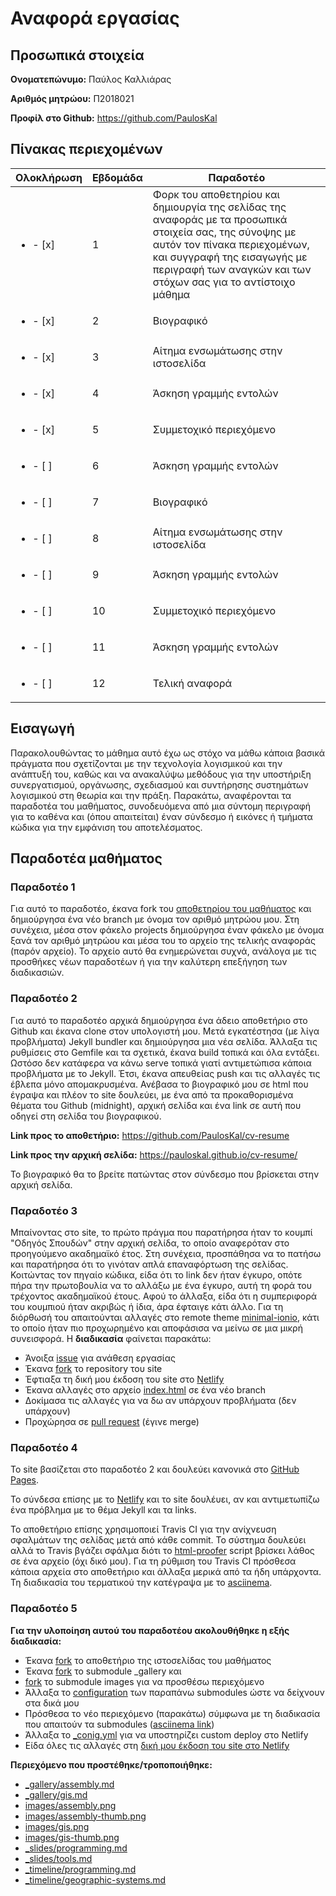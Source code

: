 # Αναφορά εργασίας


## Προσωπικά στοιχεία

**Ονοματεπώνυμο:** Παύλος Καλλιάρας

**Αριθμός μητρώου:** Π2018021

**Προφίλ στο Github:** https://github.com/PaulosKal


## Πίνακας περιεχομένων

| Ολοκλήρωση | Εβδομάδα | Παραδοτέο |
| --- | --- | --- |
| <ul><li>- [x] </li></ul> | 1 | Φορκ του αποθετηρίου και δημιουργία της σελίδας της αναφοράς με τα προσωπικά στοιχεία σας, της σύνοψης με αυτόν τον πίνακα περιεχομένων, και συγγραφή της εισαγωγής με περιγραφή των αναγκών και των στόχων σας για το αντίστοιχο μάθημα |
| <ul><li>- [x] </li></ul> | 2 | Βιογραφικό |
| <ul><li>- [x] </li></ul> | 3 | Αίτημα ενσωμάτωσης στην ιστοσελίδα |
| <ul><li>- [x] </li></ul> | 4 | Άσκηση γραμμής εντολών |
| <ul><li>- [x] </li></ul> | 5 | Συμμετοχικό περιεχόμενο |
| <ul><li>- [ ] </li></ul> | 6 | Άσκηση γραμμής εντολών |
| <ul><li>- [ ] </li></ul> | 7 | Βιογραφικό |
| <ul><li>- [ ] </li></ul> | 8 | Αίτημα ενσωμάτωσης στην ιστοσελίδα |
| <ul><li>- [ ] </li></ul> | 9 | Άσκηση γραμμής εντολών |
| <ul><li>- [ ] </li></ul> | 10 | Συμμετοχικό περιεχόμενο |
| <ul><li>- [ ] </li></ul> | 11 | Άσκηση γραμμής εντολών |
| <ul><li>- [ ] </li></ul> | 12 | Τελική αναφορά |


## Εισαγωγή

Παρακολουθώντας το μάθημα αυτό έχω ως στόχο να μάθω κάποια βασικά πράγματα που σχετίζονται με την τεχνολογία λογισμικού και την ανάπτυξή του, καθώς και να ανακαλύψω μεθόδους για την υποστήριξη συνεργατισμού, οργάνωσης, σχεδιασμού και συντήρησης συστημάτων λογισμικού στη θεωρία και την πράξη. Παρακάτω, αναφέρονται τα παραδοτέα του μαθήματος, συνοδευόμενα από μια σύντομη περιγραφή για το καθένα και (όπου απαιτείται) έναν σύνδεσμο ή εικόνες ή τμήματα κώδικα για την εμφάνιση του αποτελέσματος.



## Παραδοτέα μαθήματος


### Παραδοτέο 1

Για αυτό το παραδοτέο, έκανα fork του [αποθετηρίου του μαθήματος](https://github.com/courses-ionio/sw) και δημιούργησα ένα νέο branch με όνομα τον αριθμό μητρώου μου. Στη συνέχεια, μέσα στον φάκελο projects δημιούργησα έναν φάκελο με όνομα ξανά τον αριθμό μητρώου και μέσα του το αρχείο της τελικής αναφοράς (παρόν αρχείο). Το αρχείο αυτό θα ενημερώνεται συχνά, ανάλογα με τις προσθήκες νέων παραδοτέων ή για την καλύτερη επεξήγηση των διαδικασιών.


### Παραδοτέο 2

Για αυτό το παραδοτέο αρχικά δημιούργησα ένα άδειο αποθετήριο στο Github και έκανα clone στον υπολογιστή μου. Μετά εγκατέστησα (με λίγα προβλήματα) Jekyll bundler και δημιούργησα μια νέα σελίδα. Άλλαξα τις ρυθμίσεις στο Gemfile και τα σχετικά, έκανα build τοπικά και όλα εντάξει. Ωστόσο δεν κατάφερα να κάνω serve τοπικά γιατί αντιμετώπισα κάποια προβλήματα με το Jekyll. Έτσι, έκανα απευθείας push και τις αλλαγές τις έβλεπα μόνο απομακρυσμένα. Ανέβασα το βιογραφικό μου σε html που έγραψα και πλέον το site δουλεύει, με ένα από τα προκαθορισμένα θέματα του Github (midnight), αρχική σελίδα και ένα link σε αυτή που οδηγεί στη σελίδα του βιογραφικού.

**Link προς το αποθετήριο:** https://github.com/PaulosKal/cv-resume

**Link προς την αρχική σελίδα:** https://pauloskal.github.io/cv-resume/

Το βιογραφικό θα το βρείτε πατώντας στον σύνδεσμο που βρίσκεται στην αρχική σελίδα.


### Παραδοτέο 3

Μπαίνοντας στο site, το πρώτο πράγμα που παρατήρησα ήταν το κουμπί "Οδηγός Σπουδών" στην αρχική σελίδα, το οποίο αναφερόταν στο προηγούμενο ακαδημαϊκό έτος. Στη συνέχεια, προσπάθησα να το πατήσω και παρατήρησα ότι το γινόταν απλά επαναφόρτωση της σελίδας. Κοιτώντας τον πηγαίο κώδικα, είδα ότι το link δεν ήταν έγκυρο, οπότε πήρα την πρωτοβουλία να το αλλάξω με ένα έγκυρο, αυτή τη φορά του τρέχοντος ακαδημαϊκού έτους. Αφού το άλλαξα, είδα ότι η συμπεριφορά του κουμπιού ήταν ακριβώς ή ίδια, άρα έφταιγε κάτι άλλο. Για τη διόρθωσή του απαιτούνται αλλαγές στο remote theme [minimal-ionio](https://github.com/ioniodi/minimal-ionio), κάτι το οποίο ήταν πιο προχωρημένο και αποφάσισα να μείνω σε μια μικρή συνεισφορά. Η **διαδικασία** φαίνεται παρακάτω:

- Άνοιξα [issue](https://github.com/ioniodi/sitegr/issues/32) για ανάθεση εργασίας
- Έκανα [fork](https://github.com/PaulosKal/sitegr) το repository του site
- Έφτιαξα τη δική μου έκδοση του site στο [Netlify](https://compassionate-banach-64b6db.netlify.app)
- Έκανα αλλαγές στο αρχείο [index.html](https://github.com/PaulosKal/sitegr/commit/0fbd8420d4a58925bd13403bb070f486a73933e8) σε ένα νέο branch
- Δοκίμασα τις αλλαγές για να δω αν υπάρχουν προβλήματα (δεν υπάρχουν)
- Προχώρησα σε [pull request](https://github.com/ioniodi/sitegr/pull/44) (έγινε merge)


### Παραδοτέο 4

Το site βασίζεται στο παραδοτέο 2 και δουλεύει κανονικά στο [GitHub Pages](https://pauloskal.github.io/cv-resume/).

Το σύνδεσα επίσης με το [Netlify](https://focused-northcutt-6f1e2c.netlify.app) και το site δουλέυει, αν και αντιμετωπίζω ένα πρόβλημα με το θέμα Jekyll και τα links.

Το αποθετήριο επίσης χρησιμοποιεί Travis CI για την ανίχνευση σφαλμάτων της σελίδας μετά από κάθε commit. Το σύστημα δουλεύει αλλά το Travis βγάζει σφάλμα διότι το [html-proofer](https://github.com/gjtorikian/html-proofer) script βρίσκει λάθος σε ένα αρχείο (όχι δικό μου). Για τη ρύθμιση του Travis CI πρόσθεσα κάποια αρχεία στο αποθετήριο και άλλαξα μερικά από τα ήδη υπάρχοντα. Τη διαδικασία του τερματικού την κατέγραψα με το [asciinema](https://asciinema.org/a/398413).


### Παραδοτέο 5

**Για την υλοποίηση αυτού του παραδοτέου ακολουθήθηκε η εξής διαδικασία:**

- Έκανα [fork](https://github.com/PaulosKal/site) το αποθετήριο της ιστοσελίδας του μαθήματος
- Έκανα [fork](https://github.com/PaulosKal/_gallery/tree/ab50417eb8905c86aef68b9a7a91e02c3275e1c0) το submodule _gallery και
- [fork](https://github.com/PaulosKal/images/tree/aab356a8e64db33662ab30c23a82923c2b264e08) το submodule images για να προσθέσω περιεχόμενο
- Άλλαξα το [configuration](https://github.com/PaulosKal/site/commit/dfeffbd53dd0cf64d0c586785bf39de0b7df59da) των παραπάνω submodules ώστε να δείχνουν στα δικά μου
- Πρόσθεσα το νέο περιεχόμενο (παρακάτω) σύμφωνα με τη διαδικασία που απαιτούν τα submodules ([asciinema link](https://asciinema.org/a/401093))
- Άλλαξα το [_conig.yml](https://github.com/PaulosKal/site/commit/9d8fd17dbe9773502983d54a6def55b8cd734088) για να υποστηρίζει custom deploy στο Netlify
- Είδα όλες τις αλλαγές στη [δική μου έκδοση του site στο Netlify](https://6057fdc7fc8a06d65444c72d--gracious-shannon-ea8d87.netlify.app/)

**Περιεχόμενο που προστέθηκε/τροποποιήθηκε:**

- [_gallery/assembly.md](https://github.com/PaulosKal/_gallery/blob/ab50417eb8905c86aef68b9a7a91e02c3275e1c0/assembly.md)
- [_gallery/gis.md](https://github.com/PaulosKal/_gallery/blob/ab50417eb8905c86aef68b9a7a91e02c3275e1c0/gis.md)
- [images/assembly.png](https://github.com/PaulosKal/images/blob/aab356a8e64db33662ab30c23a82923c2b264e08/assembly.png)
- [images/assembly-thumb.png](https://github.com/PaulosKal/images/blob/aab356a8e64db33662ab30c23a82923c2b264e08/assembly-thumb.png)
- [images/gis.png](https://github.com/PaulosKal/images/blob/aab356a8e64db33662ab30c23a82923c2b264e08/gis.png)
- [images/gis-thumb.png](https://github.com/PaulosKal/images/blob/aab356a8e64db33662ab30c23a82923c2b264e08/gis-thumb.png)
- [_slides/programming.md](https://github.com/PaulosKal/site/blob/master/_slides/programming.md)
- [_slides/tools.md](https://github.com/PaulosKal/site/blob/master/_slides/tools.md)
- [_timeline/programming.md](https://github.com/PaulosKal/site/blob/master/_timeline/programming.md)
- [_timeline/geographic-systems.md](https://github.com/PaulosKal/site/blob/master/_timeline/geographic-systems.md)
